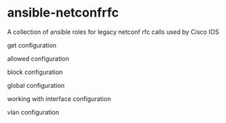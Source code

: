 # ansible-netconfrfc
A collection of ansible roles for legacy netconf rfc calls used by Cisco IOS

get configuration

allowed configuration

block configuration


global configuration

working with interface configuration


vlan configuration
